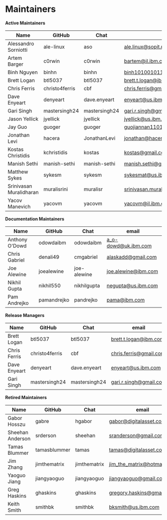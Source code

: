 Maintainers
===========

**Active Maintainers**

| Name | GitHub | Chat | email
|------|--------|------|----------------------
| Alessandro Sorniotti | ale-linux | aso | <ale.linux@sopit.net>
| Artem Barger | c0rwin | c0rwin | <bartem@il.ibm.com>
| Binh Nguyen | binhn | binhn | <binh1010010110@gmail.com>
| Brett Logan | btl5037 | btl5037 | <brett.t.logan@ibm.com>
| Chris Ferris | christo4ferris | cbf | <chris.ferris@gmail.com>
| Dave Enyeart | denyeart | dave.enyeart | <enyeart@us.ibm.com>
| Gari Singh | mastersingh24 | mastersingh24 | <gari.r.singh@gmail.com>
| Jason Yellick | jyellick | jyellick | <jyellick@us.ibm.com>
| Jay Guo | guoger | guoger | <guojiannan1101@gmail.com>
| Jonathan Levi | hacera | JonathanLevi | <jonathan@hacera.com>
| Kostas Christidis | kchristidis | kostas | <kostas@gmail.com>
| Manish Sethi | manish-sethi | manish-sethi | <manish.sethi@gmail.com>
| Matthew Sykes | sykesm | sykesm | <sykesmat@us.ibm.com>
| Srinivasan Muralidharan | muralisrini | muralisr | <srinivasan.muralidharan99@gmail.com>
| Yacov Manevich | yacovm | yacovm | <yacovm@il.ibm.com>

**Documentation Maintainers**

| Name | GitHub | Chat | email
|------|--------|------|----------------------
| Anthony O'Dowd | odowdaibm  | odowdaibm | <a_o-dowd@uk.ibm.com>
| Chris Gabriel  | denali49   | cmgabriel | <alaskadd@gmail.com>
| Joe Alewine | joealewine | joe-alewine | <joe.alewine@ibm.com>
| Nikhil Gupta | nikhil550 | nikhilgupta | <negupta@us.ibm.com>
| Pam Andrejko | pamandrejko | pandrejko | <pama@ibm.com>

**Release Managers**

| Name | GitHub | Chat | email
|------|--------|------|----------------------
| Brett Logan | btl5037 | btl5037 | <brett.t.logan@ibm.com>
| Chris Ferris | christo4ferris | cbf | <chris.ferris@gmail.com>
| Dave Enyeart | denyeart | dave.enyeart | <enyeart@us.ibm.com>
| Gari Singh | mastersingh24 | mastersingh24 | <gari.r.singh@gmail.com>

**Retired Maintainers**

| Name | GitHub | Chat | email
|------|--------|------|----------------------
| Gabor Hosszu | gabre | hgabor | <gabor@digitalasset.com>
| Sheehan Anderson | srderson | sheehan | <sranderson@gmail.com>
| Tamas Blummer | tamasblummer | tamas | <tamas@digitalasset.com>
| Jim Zhang | jimthematrix | jimthematrix | <jim_the_matrix@hotmail.com>
| Yaoguo Jiang | jiangyaoguo | jiangyaoguo | <jiangyaoguo@gmail.com>
| Greg Haskins | ghaskins | ghaskins | <gregory.haskins@gmail.com>
| Keith Smith | smithbk | smithbk | <bksmith@us.ibm.com>
